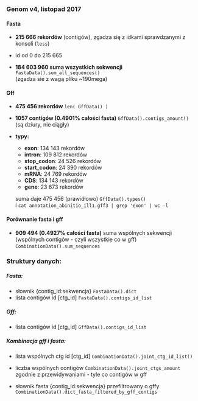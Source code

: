 ### Genom v4, listopad 2017

#### Fasta

- **215 666 rekordów** (contigów), zgadza się z idkami sprawdzanymi z konsoli (`less`)

- id od 0 do 215 665

- **184 603 960 suma wszystkich sekwencji** `FastaData().sum_all_sequences()`  
(zgadza sie z wagą pliku ~190mega)


#### Gff

- **475 456 rekordów** `len( GffData() )`

- **1057 contigów (0.4901% całości fasta)** `GffData().contigs_amount()`  
(są dziury, nie ciągły)

- **typy:**  
  - **exon**: 134 143 rekordów  
  - **intron**: 109 812 rekordów  
  - **stop_codon**: 24 526 rekordów  
  - **start_codon**: 24 390 rekordów  
  - **mRNA**: 24 769 rekordów  
  - **CDS**: 134 143 rekordów  
  - **gene**: 23 673 rekordów
  
  suma daje 475 456 (prawidłowo) `GffData().types()`   
  i `cat annotation_abinitio_ill1.gff3 | grep 'exon' | wc -l`


#### Porównanie fasta i gff

- **909 494 (0.4927% całości fasta)** suma wspólnych sekwencji 
(wspólnych contigów - czyli wszystkie co w gff)
`CombinationData().sum_sequences`



### Struktury danych:

##### Fasta:
- słownik {contig_id:sekwencja} `FastaData().dict`
- lista contigów id [ctg_id] `FastaData().contigs_id_list`


##### Gff:

- lista contigów id [ctg_id] `GffData().contigs_id_list`


##### Kombinacja gff i fasta:

- lista wspólnych ctg id [ctg_id] `CombinationData().joint_ctg_id_list()`
- liczba wspólnych contigów `CombinationData().joint_ctgs_amount`  
zgodnie z przewidywaniami - tyle co contigów w gff


- słownik fasta {contig_id:sekwencja} przefiltrowany o gffy  
`CombinationData().dict_fasta_filtered_by_gff_contigs`